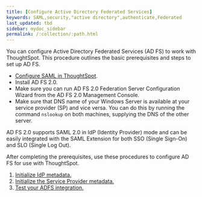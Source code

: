 ```yaml
---
title: [Configure Active Directory Federated Services]
keywords: SAML,security,"active directory",authenticate,Federated
last_updated: tbd
sidebar: mydoc_sidebar
permalink: /:collection/:path.html
---
```

You can configure Active Directory Federated Services \(AD FS\) to work with ThoughtSpot. This procedure outlines the basic prerequisites and steps to set up AD FS.

-   [Configure SAML in ThoughtSpot](ts-as-sp.html#).
-   Install AD FS 2.0.
-   Make sure you can run AD FS 2.0 Federation Server Configuration Wizard from the AD FS 2.0 Management Console.
-   Make sure that DNS name of your Windows Server is available at your service provider \(SP\) and vice versa. You can do this by running the command `nslookup` on both machines, supplying the DNS of the other server.

AD FS 2.0 supports SAML 2.0 in IdP \(Identity Provider\) mode and can be easily integrated with the SAML Extension for both SSO \(Single Sign-On\) and SLO \(Single Log Out\).

After completing the prerequisites, use these procedures to configure AD FS for use with ThoughtSpot.

1. [Initialize IdP metadata.](initialize-IDP.html)
2. [Initialize the Service Provider metadata.](initialize-SP.html)
3. [Test your ADFS integration.](test-ADFS.html)
